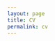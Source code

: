 ```yaml
---
layout: page
title: CV
permalink: cv
---
```


<div style="display: flex; justify-content: center; align-items: center; min-height: 100vh; margin: 0;">
    <object data="assets/pdf/InheeKwak_CV.pdf" type="application/pdf" width="90%" height="95vh"></object>
</div>





